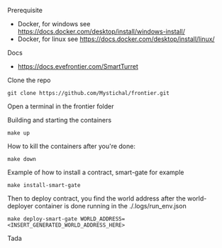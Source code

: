 Prerequisite

- Docker, for windows see https://docs.docker.com/desktop/install/windows-install/
- Docker, for linux see https://docs.docker.com/desktop/install/linux/

Docs

- https://docs.evefrontier.com/SmartTurret

Clone the repo

```
git clone https://github.com/Mystichal/frontier.git
```

Open a terminal in the frontier folder

Building and starting the containers

```
make up
```

How to kill the containers after you're done:

```
make down
```

Example of how to install a contract, smart-gate for example

```
make install-smart-gate
```

Then to deploy contract, you find the world address after the world-deployer container is done running in the ./.logs/run_env.json

```
make deploy-smart-gate WORLD_ADDRESS=<INSERT_GENERATED_WORLD_ADDRESS_HERE>
```

Tada
